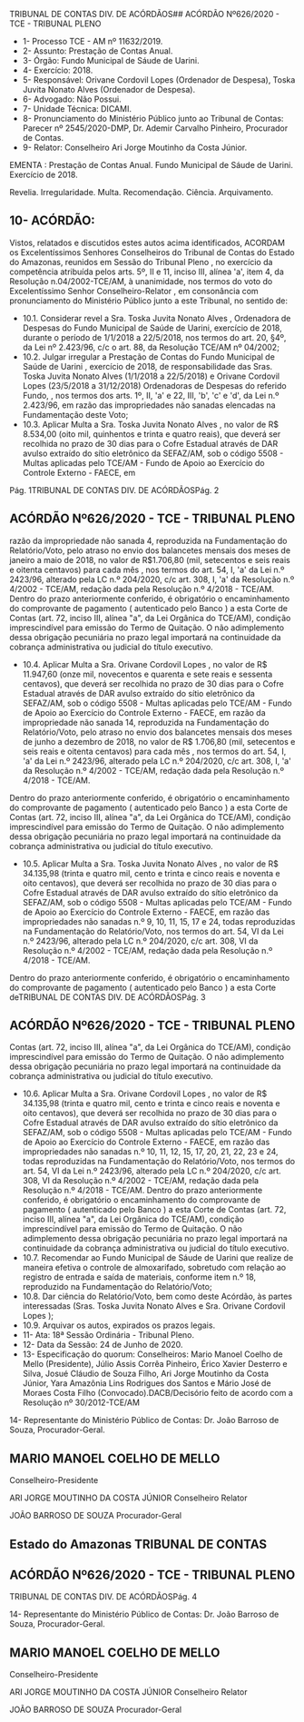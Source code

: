TRIBUNAL DE CONTAS DIV. DE ACÓRDÃOS## ACÓRDÃO Nº626/2020 - TCE - TRIBUNAL PLENO

- 1- Processo TCE - AM nº 11632/2019.
- 2- Assunto: Prestação de Contas Anual.
- 3- Órgão: Fundo Municipal de Sáude de Uarini.
- 4- Exercício: 2018.
- 5- Responsável: Orivane Cordovil Lopes (Ordenador de Despesa), Toska Juvita Nonato Alves (Ordenador de Despesa).
- 6- Advogado: Não Possui.
- 7- Unidade Técnica: DICAMI.
- 8- Pronunciamento  do  Ministério  Público  junto  ao  Tribunal  de  Contas: Parecer  nº 2545/2020-DMP, Dr. Ademir Carvalho Pinheiro, Procurador de Contas.
- 9- Relator: Conselheiro Ari Jorge Moutinho da Costa Júnior.

EMENTA : Prestação de Contas Anual. Fundo Municipal de Sáude de Uarini. Exercício de 2018.

Revelia. Irregularidade. Multa. Recomendação. Ciência. Arquivamento.

## 10-  ACÓRDÃO:

Vistos, relatados e discutidos estes autos acima identificados, ACORDAM os Excelentíssimos Senhores Conselheiros do Tribunal de Contas do Estado do Amazonas, reunidos em Sessão do Tribunal Pleno , no exercício da competência atribuída pelos arts. 5º, II e 11, inciso III, alínea 'a', item 4, da Resolução n.04/2002-TCE/AM, à unanimidade, nos termos do voto do Excelentíssimo Senhor Conselheiro-Relator , em consonância com pronunciamento do Ministério Público junto a este Tribunal, no sentido de:

- 10.1. Considerar  revel a Sra. Toska  Juvita  Nonato  Alves ,  Ordenadora  de Despesas  do  Fundo  Municipal  de  Saúde  de  Uarini,  exercício  de  2018, durante o período de 1/1/2018 a 22/5/2018, nos termos do art. 20, §4º, da Lei nº 2.423/96, c/c o art. 88, da Resolução TCE/AM nº 04/2002;
- 10.2. Julgar irregular a Prestação de Contas do Fundo Municipal de Saúde de Uarini ,  exercício  de  2018,  de  responsabilidade  das  Sras. Toska Juvita Nonato  Alves (1/1/2018 a 22/5/2018) e Orivane  Cordovil Lopes (23/5/2018 a 31/12/2018)  Ordenadoras de Despesas do referido Fundo, , nos termos dos arts. 1º, II, 'a' e 22, III, 'b', 'c' e 'd', da Lei n.º 2.423/96, em razão  das  impropriedades  não  sanadas  elencadas  na  Fundamentação deste Voto;
- 10.3. Aplicar Multa a Sra. Toska Juvita Nonato Alves , no valor de R$ 8.534,00 (oito mil, quinhentos e trinta e quatro reais), que deverá ser recolhida no prazo de 30 dias para o Cofre Estadual através de DAR avulso extraído do sítio eletrônico da SEFAZ/AM, sob o código 5508 - Multas aplicadas pelo TCE/AM - Fundo de Apoio ao Exercício do Controle Externo - FAECE, em

Pág. 1TRIBUNAL DE CONTAS DIV. DE ACÓRDÃOSPág. 2

## ACÓRDÃO Nº626/2020 - TCE - TRIBUNAL PLENO

razão da impropriedade não sanada 4, reproduzida na Fundamentação do Relatório/Voto, pelo atraso no envio dos balancetes mensais dos meses de janeiro a maio de 2018, no valor de R$1.706,80 (mil, setecentos e seis reais e oitenta centavos) para cada mês ,  nos termos do art. 54, I, 'a' da Lei n.º 2423/96, alterado pela LC n.º 204/2020, c/c art. 308, I, 'a' da Resolução n.º 4/2002 - TCE/AM, redação dada pela Resolução n.º 4/2018 - TCE/AM. Dentro do prazo anteriormente conferido, é obrigatório o encaminhamento do comprovante de pagamento ( autenticado pelo Banco ) a esta Corte de Contas (art. 72, inciso III, alínea "a", da Lei Orgânica do TCE/AM), condição imprescindível para emissão do Termo de Quitação. O não adimplemento dessa obrigação pecuniária no prazo legal importará na continuidade da cobrança administrativa ou judicial do título executivo.

- 10.4. Aplicar Multa a Sra. Orivane Cordovil Lopes , no valor de R$ 11.947,60 (onze mil, novecentos e quarenta e sete reais e sessenta centavos), que deverá ser recolhida no prazo de 30 dias para o Cofre Estadual através de DAR avulso extraído do sítio eletrônico da SEFAZ/AM, sob o código 5508 - Multas aplicadas pelo TCE/AM - Fundo de Apoio ao Exercício do Controle Externo - FAECE, em razão da impropriedade não sanada 14, reproduzida na Fundamentação do Relatório/Voto, pelo atraso no envio dos balancetes mensais dos meses de junho a dezembro de 2018, no valor de R$ 1.706,80 (mil, setecentos e seis reais e oitenta centavos) para cada mês , nos termos do art. 54, I, 'a' da Lei n.º 2423/96, alterado pela LC n.º 204/2020, c/c art. 308,  I,  'a'  da  Resolução  n.º  4/2002  -  TCE/AM,  redação  dada  pela Resolução n.º 4/2018 - TCE/AM.

Dentro do prazo anteriormente conferido, é obrigatório o encaminhamento do comprovante de pagamento ( autenticado pelo Banco ) a esta Corte de Contas (art. 72, inciso III, alínea "a", da Lei Orgânica do TCE/AM), condição imprescindível para emissão do Termo de Quitação. O não adimplemento dessa obrigação pecuniária no prazo legal importará na continuidade da cobrança administrativa ou judicial do título executivo.

- 10.5. Aplicar  Multa a Sra.  Toska  Juvita  Nonato  Alves , no  valor  de R$ 34.135,98 (trinta e quatro mil, cento e trinta e cinco reais e noventa e oito centavos), que  deverá  ser  recolhida  no prazo de 30 dias para  o  Cofre Estadual através de DAR avulso extraído do sítio eletrônico da SEFAZ/AM, sob o código 5508 - Multas aplicadas pelo TCE/AM - Fundo de Apoio ao Exercício do Controle Externo - FAECE, em razão das impropriedades não sanadas n.º 9, 10, 11, 15, 17 e 24, todas reproduzidas na Fundamentação do Relatório/Voto, nos termos do art. 54, VI da Lei n.º 2423/96, alterado pela LC n.º 204/2020, c/c art. 308, VI da Resolução n.º 4/2002 - TCE/AM, redação dada pela Resolução n.º 4/2018 - TCE/AM.

Dentro do prazo anteriormente conferido, é obrigatório o encaminhamento do comprovante de pagamento ( autenticado pelo Banco ) a esta Corte deTRIBUNAL DE CONTAS DIV. DE ACÓRDÃOSPág. 3

## ACÓRDÃO Nº626/2020 - TCE - TRIBUNAL PLENO

Contas (art. 72, inciso III, alínea "a", da Lei Orgânica do TCE/AM), condição imprescindível para emissão do Termo de Quitação. O não adimplemento dessa obrigação pecuniária no prazo legal importará na continuidade da cobrança administrativa ou judicial do título executivo.

- 10.6. Aplicar Multa a Sra. Orivane Cordovil Lopes , no valor de R$ 34.135,98 (trinta e quatro mil, cento e trinta e cinco reais e noventa e oito centavos), que  deverá  ser  recolhida  no prazo  de  30  dias para  o  Cofre  Estadual através de DAR avulso extraído do sítio eletrônico da SEFAZ/AM, sob o código 5508 - Multas aplicadas pelo TCE/AM - Fundo de Apoio ao Exercício do Controle Externo - FAECE, em razão das impropriedades não sanadas n.º  10,  11,  12,  15,  17,  20,  21,  22,  23  e  24,  todas  reproduzidas  na Fundamentação do Relatório/Voto,  nos  termos  do  art.  54,  VI  da  Lei  n.º 2423/96, alterado pela LC n.º 204/2020, c/c art. 308, VI da Resolução n.º 4/2002 - TCE/AM, redação dada pela Resolução n.º 4/2018 - TCE/AM. Dentro do prazo anteriormente conferido, é obrigatório o encaminhamento do comprovante de pagamento ( autenticado pelo Banco ) a esta Corte de Contas (art. 72, inciso III, alínea "a", da Lei Orgânica do TCE/AM), condição imprescindível para emissão do Termo de Quitação. O não adimplemento dessa obrigação pecuniária no prazo legal importará na continuidade da cobrança administrativa ou judicial do título executivo.
- 10.7. Recomendar ao Fundo Municipal  de  Sáude  de  Uarini que  realize  de maneira  efetiva  o  controle  de  almoxarifado,  sobretudo  com  relação  ao registro de entrada e saída de materiais, conforme item n.º 18, reproduzido na Fundamentação do Relatório/Voto;
- 10.8. Dar  ciência do  Relatório/Voto,  bem  como  deste  Acórdão,  às  partes interessadas (Sras. Toska Juvita Nonato Alves e Sra. Orivane Cordovil Lopes );
- 10.9. Arquivar os autos, expirados os prazos legais.
- 11-  Ata: 18ª Sessão Ordinária - Tribunal Pleno.
- 12-  Data da Sessão: 24 de Junho de 2020.
- 13-  Especificação do quorum: Conselheiros: Mario Manoel Coelho de Mello (Presidente), Júlio Assis Corrêa Pinheiro, Érico Xavier Desterro e Silva, Josué Cláudio de Souza Filho, Ari Jorge Moutinho da Costa Júnior, Yara Amazônia Lins Rodrigues dos Santos e Mário José de Moraes Costa Filho (Convocado).DACB/Decisório feito de acordo com a Resolução nº 30/2012-TCE/AM

14-  Representante  do  Ministério  Público  de  Contas: Dr. João  Barroso  de  Souza, Procurador-Geral.

## MARIO MANOEL COELHO DE MELLO

Conselheiro-Presidente

ARI JORGE MOUTINHO DA COSTA JÚNIOR Conselheiro Relator

JOÃO BARROSO DE SOUZA Procurador-Geral

## Estado do Amazonas TRIBUNAL DE CONTAS

## ACÓRDÃO Nº626/2020 - TCE - TRIBUNAL PLENO

TRIBUNAL DE CONTAS DIV. DE ACÓRDÃOSPág. 4

14-  Representante  do  Ministério  Público  de  Contas: Dr. João  Barroso  de  Souza, Procurador-Geral.

## MARIO MANOEL COELHO DE MELLO

Conselheiro-Presidente

ARI JORGE MOUTINHO DA COSTA JÚNIOR Conselheiro Relator

JOÃO BARROSO DE SOUZA Procurador-Geral
